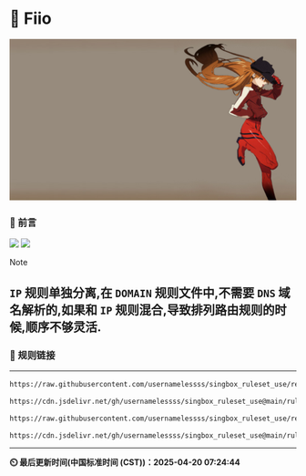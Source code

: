 
# 🧸 Fiio
![](https://raw.githubusercontent.com/usernamelessss/picture-bed/main/images/202504042256831.jpg)
### 📣 前言
![](https://shields.io/badge/-移除重复规则-ff69b4) ![](https://shields.io/badge/-IP&nbsp;规则单独存放不与&nbsp;DOMAIN&nbsp;等混合-green)
> [!NOTE]
**`IP` 规则单独分离,在 `DOMAIN` 规则文件中,不需要 `DNS` 域名解析的,如果和 `IP` 规则混合,导致排列路由规则的时候,顺序不够灵活.**
---

###  🔗 规则链接
---

```url
https://raw.githubusercontent.com/usernamelessss/singbox_ruleset_use/refs/heads/main/rule/Fiio/Fiio_No_IP.json
```

```url
https://cdn.jsdelivr.net/gh/usernamelessss/singbox_ruleset_use@main/rule/Fiio/Fiio_No_IP.json
```

```url
https://raw.githubusercontent.com/usernamelessss/singbox_ruleset_use/refs/heads/main/rule/Fiio/Fiio_No_IP.srs
```

```url
https://cdn.jsdelivr.net/gh/usernamelessss/singbox_ruleset_use@main/rule/Fiio/Fiio_No_IP.srs
```

---
**⏲️ 最后更新时间(中国标准时间 (CST))：2025-04-20 07:24:44**